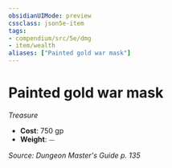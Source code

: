 ```yaml
---
obsidianUIMode: preview
cssclass: json5e-item
tags:
- compendium/src/5e/dmg
- item/wealth
aliases: ["Painted gold war mask"]
---
```

# Painted gold war mask
*Treasure*  

- **Cost**: 750 gp
- **Weight**: ⏤

*Source: Dungeon Master's Guide p. 135*